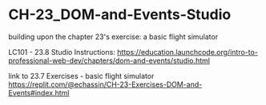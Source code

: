 # CH-23_DOM-and-Events-Studio
building upon the chapter 23's exercise: a basic flight simulator

LC101 - 23.8 Studio Instructions:
https://education.launchcode.org/intro-to-professional-web-dev/chapters/dom-and-events/studio.html

link to 23.7 Exercises - basic flight simulator
https://replit.com/@echassin/CH-23-Exercises-DOM-and-Events#index.html

